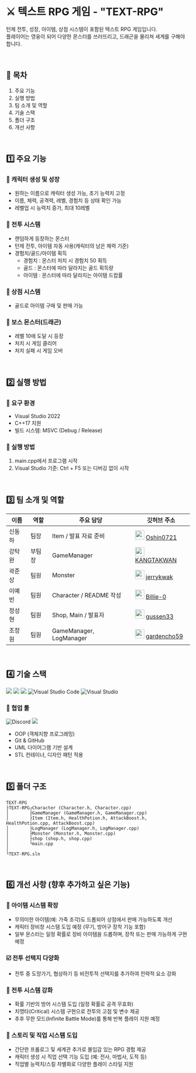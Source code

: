 <br/>

# ⚔️ 텍스트 RPG 게임 - "TEXT-RPG"

턴제 전투, 성장, 아이템, 상점 시스템이 포함된 텍스트 RPG 게임입니다.
<br/>
플레이어는 영웅이 되어 다양한 몬스터를 쓰러뜨리고, 드래곤을 물리쳐 세계를 구해야 합니다.

<br/>

## 📑 목차
1. 주요 기능
2. 실행 방법
3. 팀 소개 및 역할
4. 기술 스택
5. 폴더 구조
6. 개선 사항

<br/>

## 1️⃣ 주요 기능

### 🔹 캐릭터 생성 및 성장
- 원하는 이름으로 캐릭터 생성 가능, 초기 능력치 고정
- 이름, 체력, 공격력, 레벨, 경험치 등 상태 확인 가능
- 레벨업 시 능력치 증가, 최대 10레벨

### 🔹 전투 시스템
- 랜덤하게 등장하는 몬스터
- 턴제 전투, 아이템 자동 사용(캐릭터의 남은 체력 기준)
- 경험치/골드/아이템 획득
  - 경험치 : 몬스터 처치 시 경험치 50 획득
  - 골드 : 몬스터에 따라 달라지는 골드 획득량
  - 아이템 : 몬스터에 따라 달라지는 아이템 드랍률

### 🔹 상점 시스템
- 골드로 아이템 구매 및 판매 가능

### 🔹 보스 몬스터(드래곤)
- 레벨 10에 도달 시 등장
- 처치 시 게임 클리어
- 처치 실패 시 게임 오버

<br/>

## 2️⃣ 실행 방법

### 🔹 요구 환경
- Visual Studio 2022
- C++17 지원
- 빌드 시스템: MSVC (Debug / Release)

### 🔹 실행 방법
1. main.cpp에서 프로그램 시작
2. Visual Studio 기준: Ctrl + F5 또는 디버깅 없이 시작

<br/>

## 3️⃣ 팀 소개 및 역할

| 이름 | 역할 | 주요 담당 | 깃허브 주소 |
|------|------|-----------|-------------|
| 신동하 | 팀장 | Item / 발표 자료 준비 | <img src="https://github.com/Oshin0721.png" width="25px;"/> <a href="https://github.com/Oshin0721">Oshin0721 |
| 강탁완 | 부팀장 | GameManager | <img src="https://github.com/KANGTAKWAN.png" width="25px;"/> <a href="https://github.com/KANGTAKWAN">KANGTAKWAN |
| 곽준상 | 팀원 | Monster | <img src="https://github.com/jerrykwak.png" width="25px;"/> <a href="https://github.com/jerrykwak">jerrykwak |
| 이예빈 | 팀원 | Character / README 작성 | <img src="https://github.com/Billie-0.png" width="25px;"/> <a href="https://github.com/Billie-0">Billie-0 |
| 정성현 | 팀원 | Shop, Main / 발표자 | <img src="https://github.com/gussen33.png" width="25px;"/> <a href="https://github.com/gussen33">gussen33 |
| 조정원 | 팀원 | GameManager, LogManager | <img src="https://github.com/gardencho59.png" width="25px;"/> <a href="https://github.com/gardencho59">gardencho59 |

<br/>

## 4️⃣ 기술 스택
<img src="https://img.shields.io/badge/c++-00599C?style=for-the-badge&logo=c%2B%2B&logoColor=white"> <img src="https://img.shields.io/badge/github-181717?style=for-the-badge&logo=github&logoColor=white"> <img src="https://img.shields.io/badge/git-F05032?style=for-the-badge&logo=git&logoColor=white"> ![Visual Studio Code](https://img.shields.io/badge/Visual%20Studio%20Code-0078d7.svg?style=for-the-badge&logo=visual-studio-code&logoColor=white) ![Visual Studio](https://img.shields.io/badge/Visual%20Studio-5C2D91.svg?style=for-the-badge&logo=visual-studio&logoColor=white)
### 🤝 협업 툴
![Discord](https://img.shields.io/badge/Discord-%235865F2.svg?style=for-the-badge&logo=discord&logoColor=white) <img src="https://img.shields.io/badge/ZEP-5C57F2?style=for-the-badge&logo=ZEP&logoColor=white">

- OOP (객체지향 프로그래밍)
- Git & GitHub
- UML 다이어그램 기반 설계
- STL 컨테이너, 디자인 패턴 적용

<br/>

## 5️⃣ 폴더 구조
```
TEXT-RPG
├TEXT-RPG┌Character (Character.h, Character.cpp)
│        ├GameManager (GameManager.h, GameManager.cpp)
│        ├Item (Item.h, HealthPotion.h, AttackBoost.h, HealthPotion.cpp, AttackBoost.cpp)
│        ├LogManager (LogManager.h, LogManager.cpp)
│        ├Monster (Monster.h, Monster.cpp)
│        ├shop (shop.h, shop.cpp)
│        └main.cpp
│
└TEXT-RPG.sln
```

<br/>

## 6️⃣ 개선 사항 (향후 추가하고 싶은 기능)

### 🎁 아이템 시스템 확장
- 무의미한 아이템(예: 가죽 조각)도 드롭되어 상점에서 판매 가능하도록 개선
- 캐릭터 장비창 시스템 도입 예정 (무기, 방어구 장착 기능 포함)
- 일부 몬스터는 일정 확률로 장비 아이템을 드롭하며, 장착 또는 판매 가능하게 구현 예정

### ☑️ 전투 선택지 다양화
- 전투 중 도망가기, 협상하기 등 비전투적 선택지를 추가하여 전략적 요소 강화

### 🏹 전투 시스템 강화
- 확률 기반의 방어 시스템 도입 (일정 확률로 공격 무효화)
- 치명타(Critical) 시스템 구현으로 전투의 고점 및 변수 제공
- 추후 무한 모드(Infinite Battle Mode)를 통해 반복 플레이 지원 예정

### 📜 스토리 및 직업 시스템 도입
- 간단한 프롤로그 및 세계관 추가로 몰입감 있는 RPG 경험 제공
- 캐릭터 생성 시 직업 선택 기능 도입 (예: 전사, 마법사, 도적 등)
- 직업별 능력치/스킬 차별화로 다양한 플레이 스타일 지원
